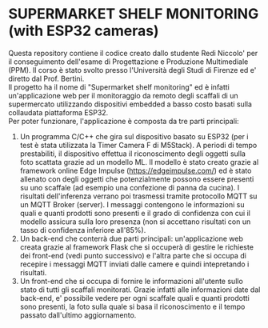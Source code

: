 # SUPERMARKET SHELF MONITORING (with ESP32 cameras)

Questa repository contiene il codice creato dallo studente Redi Niccolo' per il conseguimento dell'esame di Progettazione e Produzione Multimediale (PPM). Il corso è stato svolto presso l'Università degli Studi di Firenze ed e' diretto dal Prof. Bertini.  
Il progetto ha il nome di "Supermarket shelf monitoring" ed è infatti un'applicazione web per il monitoraggio da remoto degli scaffali di un supermercato utilizzando dispositivi embedded a basso costo basati sulla collaudata piattaforma ESP32.  
Per poter funzionare, l'applicazione è composta da tre parti principali: <br />
1. Un programma C/C++ che gira sul dispositivo basato su ESP32 (per i test è stata utilizzata la Timer Camera F di M5Stack). A periodi di tempo prestabiliti, il dispositivo effettua il riconoscimento degli oggetti sulla foto scattata grazie ad un
   modello ML. Il modello è stato creato grazie al framework online Edge Impulse (https://edgeimpulse.com/) ed è stato allenato con degli oggetti che potenzialmente possono essere presenti su uno scaffale (ad esempio una confezione di panna da cucina).
   I risultati dell'inferenza verrano poi trasmessi tramite protocollo MQTT su un MQTT Broker (server). I messaggi contengono le informazioni su quali e quanti prodotti sono presenti e il grado di confidenza con cui il modello assicura
   sulla loro presenza (non si accettano risultati con un tasso di confidenza inferiore all'85%).  
2. Un back-end che conterrà due parti principali: un'applicazione web creata grazie al framework Flask che si occuperà di gestire le richieste dei front-end (vedi punto successivo) e l'altra parte che si occupa di recepire i messaggi MQTT
   inviati dalle camere e quindi intepretando i risultati.
3. Un front-end che si occupa di fornire le informazioni all'utente sullo stato di tutti gli scaffali monitorati. Grazie infatti alle informazioni date dal back-end, e' possibile vedere per ogni scaffale quali e quanti prodotti sono presenti,
   la foto sulla quale si basa il riconoscimento e il tempo passato dall'ultimo aggiornamento.
